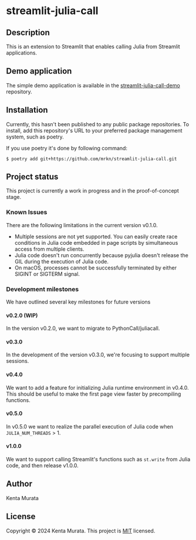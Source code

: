 # streamlit-julia-call

## Description

This is an extension to Streamlit that enables calling Julia from Streamlit applications.

## Demo application

The simple demo application is available in the [streamlit-julia-call-demo](https://github.com/mrkn/streamlit-julia-call-demo) repository.

## Installation

Currently, this hasn't been published to any public package repositories.
To install, add this repository's URL to your preferred package management system, such as poetry.

If you use poetry it's done by following command:

```
$ poetry add git+https://github.com/mrkn/streamlit-julia-call.git
```

## Project status

This project is currently a work in progress and in the proof-of-concept stage.

### Known Issues

There are the following limitations in the current version v0.1.0.

- Multiple sessions are not yet supported. You can easily create race conditions in Julia code embedded in page scripts by simultaneous access from multiple clients.
- Julia code doesn't run concurrently because pyjulia doesn't release the GIL during the execution of Julia code.
- On macOS, processes cannot be successfully terminated by either SIGINT or SIGTERM signal.

### Development milestones

We have outlined several key milestones for future versions

#### v0.2.0 (WIP)

In the version v0.2.0, we want to migrate to PythonCall/juliacall.

#### v0.3.0

In the development of the version v0.3.0, we're focusing to support multiple sessions.

#### v0.4.0

We want to add a feature for initializing Julia runtime environment in v0.4.0. This should be useful to make the first page view faster by precompiling functions.

#### v0.5.0

In v0.5.0 we want to realize the parallel execution of Julia code when `JULIA_NUM_THREADS` > 1.

#### v1.0.0

We want to support calling Streamlit's functions such as `st.write` from Julia code, and then release v1.0.0.

## Author

Kenta Murata

## License

Copyright &copy; 2024 Kenta Murata.
This project is [MIT](LICENSE.txt) licensed.
